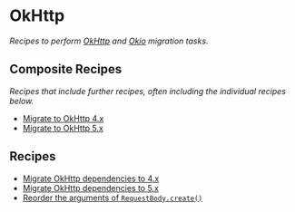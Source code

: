 # OkHttp

_Recipes to perform [OkHttp](https://square.github.io/okhttp/) and [Okio](https://square.github.io/okio/) migration tasks._

## Composite Recipes

_Recipes that include further recipes, often including the individual recipes below._

* [Migrate to OkHttp 4.x](./upgradeokhttp4.md)
* [Migrate to OkHttp 5.x](./upgradeokhttp5.md)

## Recipes

* [Migrate OkHttp dependencies to 4.x](./upgradeokhttp4dependencies.md)
* [Migrate OkHttp dependencies to 5.x](./upgradeokhttp5dependencies.md)
* [Reorder the arguments of `RequestBody.create()`](./reorderrequestbodycreatearguments.md)


